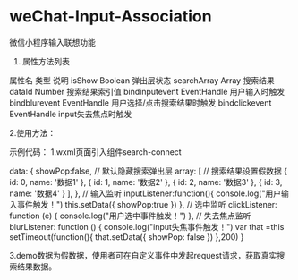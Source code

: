 # weChat-Input-Association
微信小程序输入联想功能

1. 属性方法列表

  属性名 	          类型	           说明
  isShow            Boolean          弹出层状态
  searchArray       Array            搜索结果
  dataId            Number           搜索结果索引值
  bindinputevent    EventHandle      用户输入时触发
  bindblurevent     EventHandle      用户选择/点击搜索结果时触发
  bindclickevent    EventHandle      input失去焦点时触发
  
  
2.使用方法：

示例代码：
1.wxml页面引入组件search-connect
<search-connect bindinputevent="inputListener" bindblurevent="blurListener" bindclickevent="clickListener"  isShow="{{showPop}}" searchArray="{{array}}" dataId='{{item.id}}'></search-connect>

data: {
    showPop:false,            // 默认隐藏搜索弹出层
    array: [                  // 搜索结果设置假数据
      {
        id: 0,
        name: '数据1'
      },
      {
        id: 1,
        name: '数据2'
      },
      {
        id: 2,
        name: '数据3'
      },
      {
        id: 3,
        name: '数据4'
      }
    ],
  },
  // 输入监听
  inputListener:function(){
    console.log("用户输入事件触发！")
    this.setData({
      showPop:true
    })
  },
  // 选中监听
  clickListener: function (e) {
    console.log("用户选中事件触发！")
  },
  // 失去焦点监听
  blurListener: function () {
    console.log("input失焦事件触发！")
    var that =this
    setTimeout(function(){
      that.setData({
        showPop: false
      })
    },200)
  }
  
  3.demo数据为假数据，使用者可在自定义事件中发起request请求，获取真实搜索结果数据。
  
